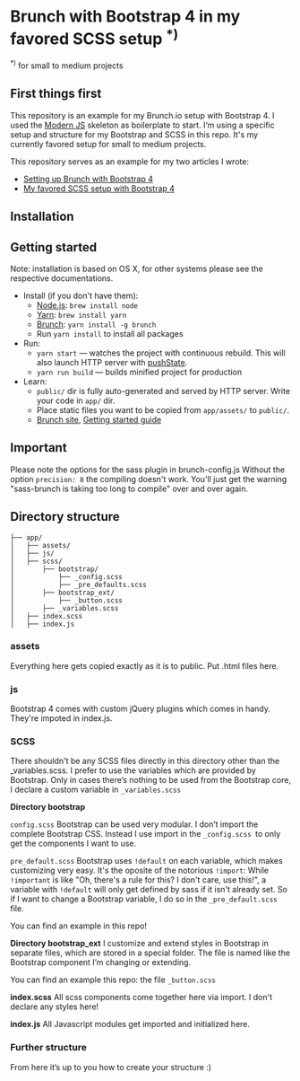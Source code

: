 # Brunch with Bootstrap 4  in my favored SCSS setup <sup>*)</sup>
<sup>*)</sup> for small to medium projects

## First things first
This repository is an example for my Brunch.io setup with Bootstrap 4. I used the [Modern JS](https://github.com/brunch/with-es6) skeleton as boilerplate to start. I‘m using a specific setup and structure for my Bootstrap and SCSS in this repo. It's my currently favored setup for small to medium projects.

This repository serves as an example for my two articles I wrote:
* [Setting up Brunch with Bootstrap 4](https://medium.com/@programmiri/setting-up-brunch-with-bootstrap-4-ca052e513e4)
* [My favored SCSS setup with Bootstrap 4](https://medium.com/@programmiri/my-favored-scss-setup-with-bootstrap-4-547e9ea290f8)


## Installation

## Getting started

Note: installation is based on OS X, for other systems please see the respective documentations.

* Install (if you don't have them):
    * [Node.js](http://nodejs.org): `brew install node`
    * [Yarn](https://yarnpkg.com/lang/en/): `brew install yarn`
    * [Brunch](http://brunch.io): `yarn install -g brunch`
    * Run `yarn install` to install all packages
* Run:
    * `yarn start` — watches the project with continuous rebuild. This will also launch HTTP server with [pushState](https://developer.mozilla.org/en-US/docs/Web/Guide/API/DOM/Manipulating_the_browser_history).
    * `yarn run build` — builds minified project for production
* Learn:
    * `public/` dir is fully auto-generated and served by HTTP server.  Write your code in `app/` dir.
    * Place static files you want to be copied from `app/assets/` to `public/`.
    * [Brunch site](http://brunch.io), [Getting started guide](https://github.com/brunch/brunch-guide#readme)


## Important
Please note the options for the sass plugin in brunch-config.js
Without the option `precision: 8` the compiling doesn't work. You'll just get the warning "sass-brunch is taking too long to compile" over and over again.


## Directory structure

```
├── app/
│   ├── assets/
│   ├── js/
│   ├── scss/
│       ├── bootstrap/
│           ├── _config.scss
│           ├── _pre_defaults.scss
│       ├── bootstrap_ext/
│           ├── _button.scss
│       ├── _variables.scss
│   ├── index.scss
│   ├── index.js
```

### assets
Everything here gets copied exactly as it is to public. Put .html files here.

### js
Bootstrap 4 comes with custom jQuery plugins which comes in handy. They're impoted in index.js.

### SCSS
There shouldn't be any SCSS files directly in this directory other than the _variables.scss. I prefer to use the variables which are provided by Bootstrap. Only in cases there’s nothing to be used from the Bootstrap core, I declare a custom variable in `_variables.scss`

__Directory bootstrap__

`config.scss`
Bootstrap can be used very modular. I don’t import the complete Bootstrap CSS. Instead I use import in the `_config.scss `to only get the components I want to use.

`pre_default.scss`
Bootstrap uses `!default` on each variable, which makes customizing very easy. It's the oposite of the notorious `!import`: While `!important` is like "Oh, there's a rule for this? I don't care, use this!", a variable with `!default` will only get defined by sass if it isn't already set. So if I want to change a Bootstrap variable, I do so in the `_pre_default.scss` file.

You can find an example in this repo!

__Directory bootstrap_ext__
I customize and extend styles in Bootstrap in separate files, which are stored in a special folder. The file is named like the Bootstrap component I’m changing or extending.

You can find an example this repo: the file `_button.scss`

__index.scss__
All scss components come together here via import. I don't declare any styles here!

__index.js__
All Javascript modules get imported and initialized here.

### Further structure
From here it’s up to you how to create your structure :)


